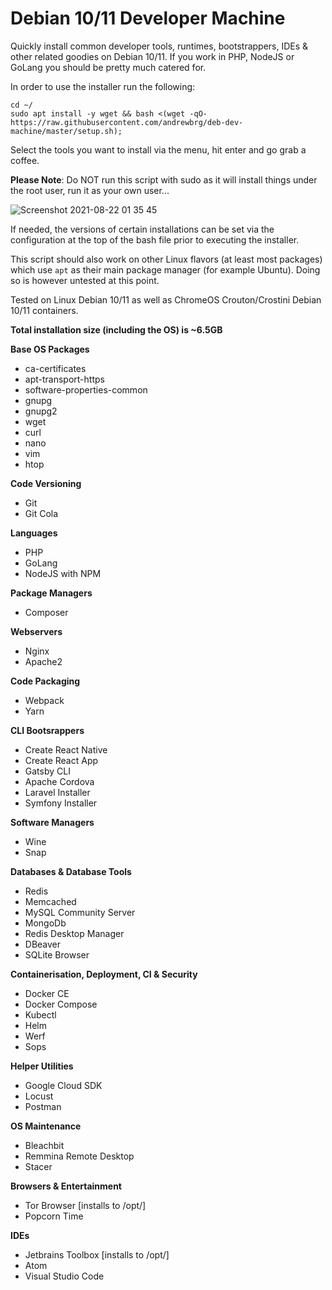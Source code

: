 # Debian 10/11 Developer Machine

Quickly install common developer tools, runtimes, bootstrappers, IDEs & other related goodies on Debian 10/11. If you work in PHP, NodeJS or GoLang you should be pretty much catered for.

In order to use the installer run the following:

```shell
cd ~/
sudo apt install -y wget && bash <(wget -qO- https://raw.githubusercontent.com/andrewbrg/deb-dev-machine/master/setup.sh);
```

Select the tools you want to install via the menu, hit enter and go grab a coffee.

__Please Note__: Do NOT run this script with sudo as it will install things under the root user, run it as your own user...

![Screenshot 2021-08-22 01 35 45](https://user-images.githubusercontent.com/5937311/130337388-1f37033b-065b-4375-96c1-b4778c5a17e4.png)

If needed, the versions of certain installations can be set via the configuration at the top of the bash file prior to executing the installer.

This script should also work on other Linux flavors (at least most packages) which use `apt` as their main package manager (for example Ubuntu). Doing so is however untested at this point.

Tested on Linux Debian 10/11 as well as ChromeOS Crouton/Crostini Debian 10/11 containers.

__Total installation size (including the OS) is ~6.5GB__

__Base OS Packages__

- ca-certificates
- apt-transport-https
- software-properties-common
- gnupg
- gnupg2
- wget
- curl
- nano
- vim
- htop

__Code Versioning__

- Git
- Git Cola

__Languages__

- PHP
- GoLang
- NodeJS with NPM

__Package Managers__

- Composer

__Webservers__

- Nginx
- Apache2

__Code Packaging__

- Webpack
- Yarn

__CLI Bootsrappers__

- Create React Native
- Create React App
- Gatsby CLI
- Apache Cordova
- Laravel Installer
- Symfony Installer

__Software Managers__

- Wine
- Snap

__Databases & Database Tools__

- Redis
- Memcached
- MySQL Community Server
- MongoDb
- Redis Desktop Manager
- DBeaver
- SQLite Browser

__Containerisation, Deployment, CI & Security__

- Docker CE
- Docker Compose
- Kubectl
- Helm
- Werf
- Sops

__Helper Utilities__

- Google Cloud SDK
- Locust
- Postman

__OS Maintenance__

- Bleachbit
- Remmina Remote Desktop
- Stacer

__Browsers & Entertainment__

- Tor Browser [installs to /opt/]
- Popcorn Time

__IDEs__

- Jetbrains Toolbox [installs to /opt/]
- Atom
- Visual Studio Code
